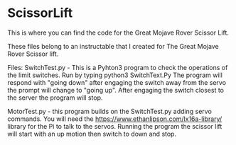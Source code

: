 # ScissorLift
This is where you can find the code for the Great Mojave Rover Scissor Lift.


These files belong to an instructable that I created for The Great Mojave Rover Scissor lift.

Files:
SwitchTest.py - This is a Pyhton3 program to check the operations of the limit switches. 
  Run by typing python3 SwitchText.Py
  The program will respond with "going down"  after engaging the switch away from the servo the prompt will change to "going up". After engaging the switch closest to the server the program will stop.
  
MotorTest.py - this program builds on the SwitchTest.py adding servo commands. 
  You will need the https://www.ethanlipson.com/lx16a-library/ library for the Pi to talk to the servos.
  Running the program the scissor lift will start with an up motion then switch to down and stop.


